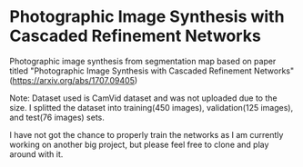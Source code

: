 # Photographic Image Synthesis with Cascaded Refinement Networks
Photographic image synthesis from segmentation map based on paper titled "Photographic Image Synthesis with Cascaded Refinement Networks" (https://arxiv.org/abs/1707.09405)

Note: Dataset used is CamVid dataset and was not uploaded due to the size. I splitted the dataset into training(450 images), validation(125 images), and test(76 images) sets.

I have not got the chance to properly train the networks as I am currently working on another big project, but please feel free to clone and play around with it.
